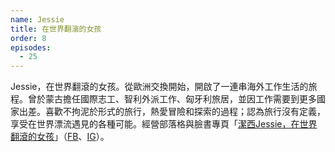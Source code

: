 ```yaml
---
name: Jessie
title: 在世界翻滾的女孩
order: 8
episodes:
  - 25
---
```


Jessie，在世界翻滾的女孩。從歐洲交換開始，開啟了一連串海外工作生活的旅程。曾於蒙古擔任國際志工、智利外派工作、匈牙利旅居，並因工作需要到更多國家出差。喜歡不拘泥於形式的旅行，熱愛冒險和探索的過程；認為旅行沒有定義，享受在世界漂流遇見的各種可能。經營部落格與臉書專頁「[潔西Jessie，在世界翻滾的女孩](https://imjessiej.com/)」（[FB](https://www.facebook.com/imjessiej)、[IG](https://www.instagram.com/_imjessiej.com_/)）。